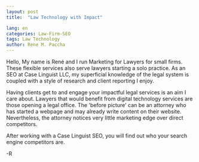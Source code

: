 ```yaml
---
layout: post
title:  "Law Technology with Impact"

lang: en
categories: Law-Firm-SEO
tags: Law Technology
author: Rene M. Paccha
---
```





Hello, My name is René and I run Marketing for Lawyers for small firms.  These flexible services also serve lawyers starting a solo practice.
As an SEO at Case Linguist LLC, my superficial knowledge of the legal system is coupled with a style of research and client reporting I enjoy.

Having clients get to and engage your impactful legal services is an aim I care about.  Lawyers that would benefit from digital technology services are those opening a legal office. The 'before picture' can be an attorney who has started a webpage and may already write content on their website. Nevertheless, the attorney notices very little marketing edge over direct competitors.

After working with a Case Linguist SEO, you will find out who your search engine competitors are.  

-R
